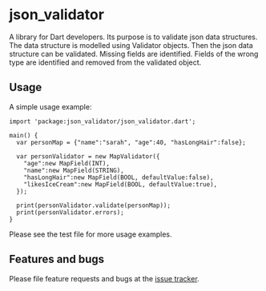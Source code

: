 # json_validator

A library for Dart developers. Its purpose is to validate json data structures. The data structure is modelled using Validator objects. Then the json data structure can be validated. Missing fields are identified. Fields of the wrong type are identified and removed from the validated object.

## Usage

A simple usage example:

    import 'package:json_validator/json_validator.dart';

    main() {
      var personMap = {"name":"sarah", "age":40, "hasLongHair":false};

      var personValidator = new MapValidator({
        "age":new MapField(INT),
        "name":new MapField(STRING),
        "hasLongHair":new MapField(BOOL, defaultValue:false),
        "likesIceCream":new MapField(BOOL, defaultValue:true),
      });

      print(personValidator.validate(personMap));
      print(personValidator.errors);
    }
    
Please see the test file for more usage examples.

## Features and bugs

Please file feature requests and bugs at the [issue tracker][tracker].

[tracker]: https://github.com/ehrt74/dartlang-json-validator/issues
